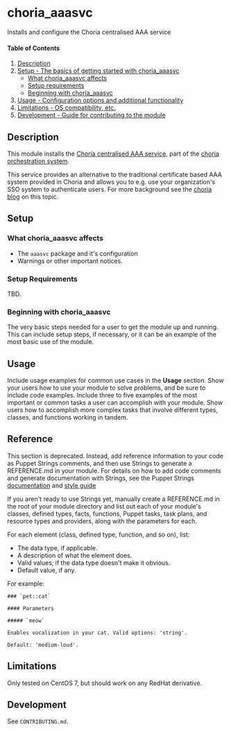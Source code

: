# choria_aaasvc

Installs and configure the Choria centralised AAA service

#### Table of Contents

1. [Description](#description)
2. [Setup - The basics of getting started with choria_aaasvc](#setup)
    * [What choria_aaasvc affects](#what-choria_aaasvc-affects)
    * [Setup requirements](#setup-requirements)
    * [Beginning with choria_aaasvc](#beginning-with-choria_aaasvc)
3. [Usage - Configuration options and additional functionality](#usage)
4. [Limitations - OS compatibility, etc.](#limitations)
5. [Development - Guide for contributing to the module](#development)

## Description

This module installs the [Choria centralised AAA service](https://github.com/choria-io/aaasvc), part of the [choria
orchestration system](https://choria.io).

This service provides an alternative to the traditional certificate based
AAA system provided in Choria and allows you to e.g. use your organization's
SSO system to authenticate users.
For more background see the [choria blog](https://choria.io/blog/post/2019/01/23/central_aaa/) on this topic.



## Setup

### What choria_aaasvc affects

* The `aaasvc` package and it's configuration
* Warnings or other important notices.

### Setup Requirements

TBD.


### Beginning with choria_aaasvc

The very basic steps needed for a user to get the module up and running. This can include setup steps, if necessary, or it can be an example of the most basic use of the module.

## Usage

Include usage examples for common use cases in the **Usage** section. Show your users how to use your module to solve problems, and be sure to include code examples. Include three to five examples of the most important or common tasks a user can accomplish with your module. Show users how to accomplish more complex tasks that involve different types, classes, and functions working in tandem.

## Reference

This section is deprecated. Instead, add reference information to your code as Puppet Strings comments, and then use Strings to generate a REFERENCE.md in your module. For details on how to add code comments and generate documentation with Strings, see the Puppet Strings [documentation](https://puppet.com/docs/puppet/latest/puppet_strings.html) and [style guide](https://puppet.com/docs/puppet/latest/puppet_strings_style.html)

If you aren't ready to use Strings yet, manually create a REFERENCE.md in the root of your module directory and list out each of your module's classes, defined types, facts, functions, Puppet tasks, task plans, and resource types and providers, along with the parameters for each.

For each element (class, defined type, function, and so on), list:

  * The data type, if applicable.
  * A description of what the element does.
  * Valid values, if the data type doesn't make it obvious.
  * Default value, if any.

For example:

```
### `pet::cat`

#### Parameters

##### `meow`

Enables vocalization in your cat. Valid options: 'string'.

Default: 'medium-loud'.
```

## Limitations

Only tested on CentOS 7, but should work on any RedHat derivative.

## Development

See `CONTRIBUTING.md`.
